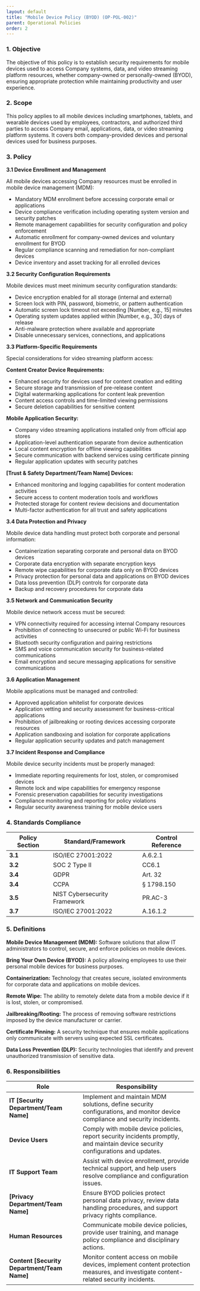 ```yaml
---
layout: default
title: "Mobile Device Policy (BYOD) (OP-POL-002)"
parent: Operational Policies
order: 2
---
```


### 1. Objective

The objective of this policy is to establish security requirements for mobile devices used to access Company systems, data, and video streaming platform resources, whether company-owned or personally-owned (BYOD), ensuring appropriate protection while maintaining productivity and user experience.

### 2. Scope

This policy applies to all mobile devices including smartphones, tablets, and wearable devices used by employees, contractors, and authorized third parties to access Company email, applications, data, or video streaming platform systems. It covers both company-provided devices and personal devices used for business purposes.

### 3. Policy

**3.1 Device Enrollment and Management**

All mobile devices accessing Company resources must be enrolled in mobile device management (MDM):
- Mandatory MDM enrollment before accessing corporate email or applications
- Device compliance verification including operating system version and security patches
- Remote management capabilities for security configuration and policy enforcement
- Automatic enrollment for company-owned devices and voluntary enrollment for BYOD
- Regular compliance scanning and remediation for non-compliant devices
- Device inventory and asset tracking for all enrolled devices

**3.2 Security Configuration Requirements**

Mobile devices must meet minimum security configuration standards:
- Device encryption enabled for all storage (internal and external)
- Screen lock with PIN, password, biometric, or pattern authentication
- Automatic screen lock timeout not exceeding [Number, e.g., 15] minutes
- Operating system updates applied within [Number, e.g., 30] days of release
- Anti-malware protection where available and appropriate
- Disable unnecessary services, connections, and applications

**3.3 Platform-Specific Requirements**

Special considerations for video streaming platform access:

**Content Creator Device Requirements:**
- Enhanced security for devices used for content creation and editing
- Secure storage and transmission of pre-release content
- Digital watermarking applications for content leak prevention
- Content access controls and time-limited viewing permissions
- Secure deletion capabilities for sensitive content

**Mobile Application Security:**
- Company video streaming applications installed only from official app stores
- Application-level authentication separate from device authentication
- Local content encryption for offline viewing capabilities
- Secure communication with backend services using certificate pinning
- Regular application updates with security patches

**[Trust & Safety Department/Team Name] Devices:**
- Enhanced monitoring and logging capabilities for content moderation activities
- Secure access to content moderation tools and workflows
- Protected storage for content review decisions and documentation
- Multi-factor authentication for all trust and safety applications

**3.4 Data Protection and Privacy**

Mobile device data handling must protect both corporate and personal information:
- Containerization separating corporate and personal data on BYOD devices
- Corporate data encryption with separate encryption keys
- Remote wipe capabilities for corporate data only on BYOD devices
- Privacy protection for personal data and applications on BYOD devices
- Data loss prevention (DLP) controls for corporate data
- Backup and recovery procedures for corporate data

**3.5 Network and Communication Security**

Mobile device network access must be secured:
- VPN connectivity required for accessing internal Company resources
- Prohibition of connecting to unsecured or public Wi-Fi for business activities
- Bluetooth security configuration and pairing restrictions
- SMS and voice communication security for business-related communications
- Email encryption and secure messaging applications for sensitive communications

**3.6 Application Management**

Mobile applications must be managed and controlled:
- Approved application whitelist for corporate devices
- Application vetting and security assessment for business-critical applications
- Prohibition of jailbreaking or rooting devices accessing corporate resources
- Application sandboxing and isolation for corporate applications
- Regular application security updates and patch management

**3.7 Incident Response and Compliance**

Mobile device security incidents must be properly managed:
- Immediate reporting requirements for lost, stolen, or compromised devices
- Remote lock and wipe capabilities for emergency response
- Forensic preservation capabilities for security investigations
- Compliance monitoring and reporting for policy violations
- Regular security awareness training for mobile device users

### 4. Standards Compliance

| **Policy Section** | **Standard/Framework** | **Control Reference** |
| --- | --- | --- |
| **3.1** | ISO/IEC 27001:2022 | A.6.2.1 |
| **3.2** | SOC 2 Type II | CC6.1 |
| **3.4** | GDPR | Art. 32 |
| **3.4** | CCPA | § 1798.150 |
| **3.5** | NIST Cybersecurity Framework | PR.AC-3 |
| **3.7** | ISO/IEC 27001:2022 | A.16.1.2 |

### 5. Definitions

**Mobile Device Management (MDM):** Software solutions that allow IT administrators to control, secure, and enforce policies on mobile devices.

**Bring Your Own Device (BYOD):** A policy allowing employees to use their personal mobile devices for business purposes.

**Containerization:** Technology that creates secure, isolated environments for corporate data and applications on mobile devices.

**Remote Wipe:** The ability to remotely delete data from a mobile device if it is lost, stolen, or compromised.

**Jailbreaking/Rooting:** The process of removing software restrictions imposed by the device manufacturer or carrier.

**Certificate Pinning:** A security technique that ensures mobile applications only communicate with servers using expected SSL certificates.

**Data Loss Prevention (DLP):** Security technologies that identify and prevent unauthorized transmission of sensitive data.

### 6. Responsibilities

| Role | Responsibility |
| --- | --- |
| **IT [Security Department/Team Name]** | Implement and maintain MDM solutions, define security configurations, and monitor device compliance and security incidents. |
| **Device Users** | Comply with mobile device policies, report security incidents promptly, and maintain device security configurations and updates. |
| **IT Support Team** | Assist with device enrollment, provide technical support, and help users resolve compliance and configuration issues. |
| **[Privacy Department/Team Name]** | Ensure BYOD policies protect personal data privacy, review data handling procedures, and support privacy rights compliance. |
| **Human Resources** | Communicate mobile device policies, provide user training, and manage policy compliance and disciplinary actions. |
| **Content [Security Department/Team Name]** | Monitor content access on mobile devices, implement content protection measures, and investigate content-related security incidents. |
